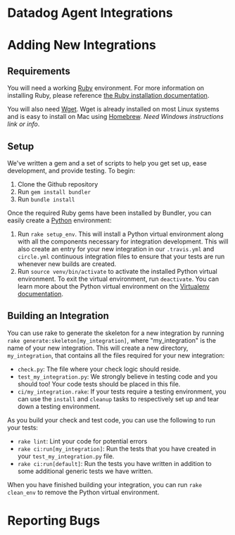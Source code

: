 # Datadog Agent Integrations

# Adding New Integrations

## Requirements

You will need a working [Ruby](https://www.ruby-lang.org) environment. For more information on installing Ruby, please reference [the Ruby installation documentation](https://www.ruby-lang.org/en/documentation/installation/).

You will also need [Wget](https://www.gnu.org/software/wget/). Wget is already installed on most Linux systems and is easy to install on Mac using [Homebrew](http://brew.sh/). *Need Windows instructions link or info*.

## Setup

We've written a gem and a set of scripts to help you get set up, ease development, and provide testing. To begin:

1. Clone the Github repository
2. Run `gem install bundler`
3. Run `bundle install`

Once the required Ruby gems have been installed by Bundler, you can easily create a [Python](https://www.python.org/) environment:

1. Run `rake setup_env`. This will install a Python virtual environment along with all the components necessary for integration development. This will also create an entry for your new integration in our `.travis.yml` and `circle.yml` continuous integration files to ensure that your tests are run whenever new builds are created.
2. Run `source venv/bin/activate` to activate the installed Python virtual environment. To exit the virtual environment, run `deactivate`. You can learn more about the Python virtual environment on the [Virtualenv documentation](https://virtualenv.pypa.io/en/stable/).

## Building an Integration

You can use rake to generate the skeleton for a new integration by running `rake generate:skeleton[my_integration]`, where "my_integration" is the name of your new integration. This will create a new directory, `my_integration`, that contains all the files required for your new integration:

- `check.py`: The file where your check logic should reside.
- `test_my_integration.py`: We strongly believe in testing code and you should too! Your code tests should be placed in this file.
- `ci/my_integration.rake`: If your tests require a testing environment, you can use the `install` and `cleanup` tasks to respectively set up and tear down a testing environment.

As you build your check and test code, you can use the following to run your tests:

- `rake lint`: Lint your code for potential errors
- `rake ci:run[my_integration]`: Run the tests that you have created in your `test_my_integration.py` file.
- `rake ci:run[default]`: Run the tests you have written in addition to some additional generic tests we have written.

When you have finished building your integration, you can run `rake clean_env` to remove the Python virtual environment.

# Reporting Bugs


